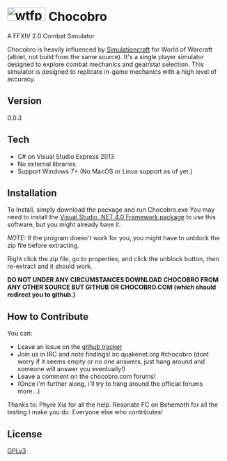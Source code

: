 <a href="http://www.wtfpl.net" rel="attachment wp-att-49"><img alt="wtfpl-badge-1" src="http://www.wtfpl.net/wp-content/uploads/2012/12/wtfpl-badge-1.png" width="88" height="31"></a>
Chocobro
=========

A FFXIV 2.0 Combat Simulator

Chocobro is heavily influenced by [Simulationcraft](http://www.simulationcraft.org) for World of Warcraft (albiet, not build from the same source).
It's a single player simulator designed to explore combat mechanics and gear/stat selection. This simulator is designed to replicate in-game mechanics with a high level of accuracy.


Version
----

0.0.3

Tech
-----------
* C# on Visual Studio Express 2013
* No external libraries.
* Support Windows 7+ (No MacOS or Linux support as of yet.)

Installation
--------------

To Install, simply download the package and run Chocobro.exe
You may need to install the [Visual Studio .NET 4.0 Framework package](http://www.microsoft.com/en-us/download/details.aspx?id=40773) to use this software, but you might already have it.

*NOTE:* If the program doesn't work for you, you might have to unblock the zip file before extracting.

Right click the zip file, go to properties, and click the unblock button, then re-extract and it should work.

**DO NOT UNDER ANY CIRCUMSTANCES DOWNLOAD CHOCOBRO FROM ANY OTHER SOURCE BUT GITHUB OR CHOCOBRO.COM (which should redirect you to github.)**

How to Contribute
--------------------
You can:
* Leave an issue on the [github tracker](https://github.com/Eein/chocobro/issues)
* Join us in IRC and note findings! irc.quakenet.org #chocobro (dont worry if it seems empty or no one answers, just hang around and someone will answer you eventually!)
* Leave a comment on the chocobro.com forums!
* (Once i'm further along, i'll try to hang around the official forums more...)

Thanks to:
Phyre Xia for all the help.
Resonate FC on Behemoth for all the testing I make you do.
Everyone else who contributes!

License
----

[GPLv3](https://raw.github.com/Eein/chocobro/master/LICENSE)

    
